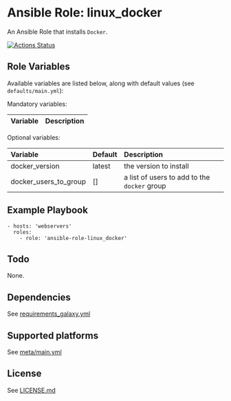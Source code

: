 # Ansible Role: linux_docker

An Ansible Role that installs `Docker`.

[![Actions Status](https://github.com/tristan-weil/ansible-role-linux_docker/workflows/molecule/badge.svg?branch=master)](https://github.com/tristan-weil/ansible-role-linux_docker/actions)

## Role Variables


Available variables are listed below, along with default values (see `defaults/main.yml`):

Mandatory variables:

| Variable      | Description |
| :------------ | :---------- |

Optional variables:

| Variable      | Default | Description |
| :------------ | :------ | :---------- |
| docker_version | latest | the version to install |
| docker_users_to_group | [] | a list of users to add to the `docker` group |

## Example Playbook

    - hosts: 'webservers'
      roles:
        - role: 'ansible-role-linux_docker'

## Todo

None.

## Dependencies

See [requirements_galaxy.yml](https://github.com/tristan-weil/ansible-role-linux_docker/blob/master/requirements_galaxy.yml)

## Supported platforms

See [meta/main.yml](https://github.com/tristan-weil/ansible-role-linux_docker/blob/master/meta/main.yml)

## License

See [LICENSE.md](LICENSE.md)
